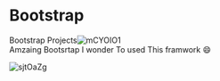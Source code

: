 # Bootstrap
Bootstrap Projects![mCYOIO1](https://github.com/Dhatchanamoorthi8/Bootstrap/assets/111693185/12125f9b-8c85-47e0-8c16-8895485bdeb4)
<br/>
Amzaing Bootsrtap I wonder To used This framwork :smile:

![sjtOaZg](https://github.com/Dhatchanamoorthi8/Bootstrap/assets/111693185/539b225b-a90f-4fde-b3af-1d82fe445285)

